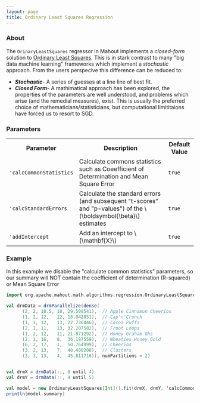 ```yaml
---
layout: page
title: Ordinary Least Squares Regression
---
```


### About

The `OrinaryLeastSquares` regressor in Mahout implements a _closed-form_ solution to [Ordinary Least Squares](https://en.wikipedia.org/wiki/Ordinary_least_squares). 
This is in stark contrast to many "big data machine learning" frameworks which implement a _stochastic_ approach. From the users perspecive this difference can be reduced to:

- **_Stochastic_**- A series of guesses at a line line of best fit. 
- **_Closed Form_**- A mathimatical approach has been explored, the properties of the parameters are well understood, and problems which arise (and the remedial measures), exist.  This is usually the preferred choice of mathematicians/statisticians, but computational limititaions have forced us to resort to SGD.

### Parameters

<div class="table-striped">
  <table class="table">
    <tr>
        <th>Parameter</th>
        <th>Description</th>
        <th>Default Value</th>
     </tr>
     <tr>
        <td><code>'calcCommonStatistics</code></td>
        <td>Calculate commons statistics such as Coeefficient of Determination and Mean Square Error</td>
        <td><code>true</code></td>
     </tr>
     <tr>
        <td><code>'calcStandardErrors</code></td>
        <td>Calculate the standard errors (and subsequent "t-scores" and "p-values") of the \(\boldsymbol{\beta}\) estimates</td>
        <td><code>true</code></td>
     </tr>
     <tr>
        <td><code>'addIntercept</code></td>
        <td>Add an intercept to \(\mathbf{X}\)</td>
        <td><code>true</code></td>
     </tr>                 
  </table>
</div>

### Example

In this example we disable the "calculate common statistics" parameters, so our summary will NOT contain the coefficient of determination (R-squared) or Mean Square Error
```scala
import org.apache.mahout.math.algorithms.regression.OrdinaryLeastSquares

val drmData = drmParallelize(dense(
      (2, 2, 10.5, 10, 29.509541),  // Apple Cinnamon Cheerios
      (1, 2, 12,   12, 18.042851),  // Cap'n'Crunch
      (1, 1, 12,   13, 22.736446),  // Cocoa Puffs
      (2, 1, 11,   13, 32.207582),  // Froot Loops
      (1, 2, 12,   11, 21.871292),  // Honey Graham Ohs
      (2, 1, 16,   8,  36.187559),  // Wheaties Honey Gold
      (6, 2, 17,   1,  50.764999),  // Cheerios
      (3, 2, 13,   7,  40.400208),  // Clusters
      (3, 3, 13,   4,  45.811716)), numPartitions = 2)


val drmX = drmData(::, 0 until 4)
val drmY = drmData(::, 4 until 5)

val model = new OrdinaryLeastSquares[Int]().fit(drmX, drmY, 'calcCommonStatistics → false)
println(model.summary)
```
